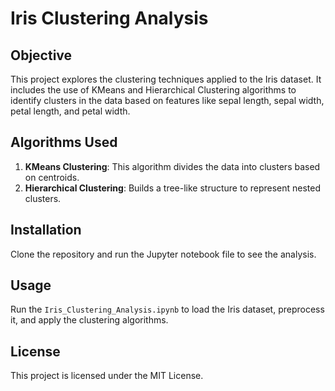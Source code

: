 
# Iris Clustering Analysis

## Objective
This project explores the clustering techniques applied to the Iris dataset. It includes the use of KMeans and Hierarchical Clustering algorithms to identify clusters in the data based on features like sepal length, sepal width, petal length, and petal width.

## Algorithms Used
1. **KMeans Clustering**: This algorithm divides the data into clusters based on centroids.
2. **Hierarchical Clustering**: Builds a tree-like structure to represent nested clusters.

## Installation
Clone the repository and run the Jupyter notebook file to see the analysis.

## Usage
Run the `Iris_Clustering_Analysis.ipynb` to load the Iris dataset, preprocess it, and apply the clustering algorithms.

## License
This project is licensed under the MIT License.
